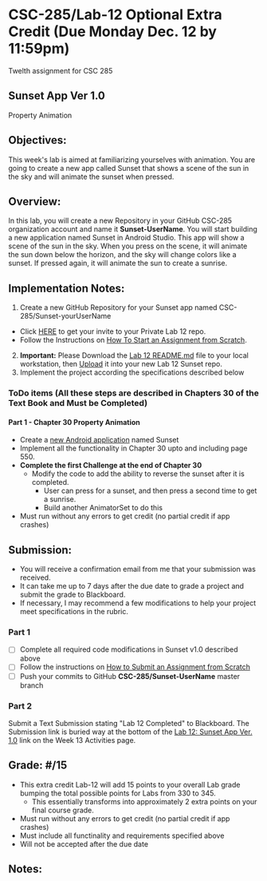 # CSC-285/Lab-12 Optional Extra Credit (Due Monday Dec. 12 by 11:59pm)

Twelth assignment for CSC 285

Sunset App Ver 1.0
---
Property Animation

## Objectives:
This week's lab is aimed at familiarizing yourselves with animation. You are going to create a new app called Sunset that shows a scene of the sun in the sky and will animate the sunset when pressed.

## Overview:
In this lab, you will create a new Repository in your GitHub CSC-285 organization account and name it **Sunset-UserName**. You will start building a new application named Sunset in Android Studio. This app will show a scene of the sun in the sky. When you press on the scene, it will animate the sun down below the horizon, and the sky will change colors like a sunset. If pressed again, it will animate the sun to create a sunrise.

## Implementation Notes:
1. Create a new GitHub Repository for your Sunset app named CSC-285/Sunset-yourUserName
  * Click [HERE](https://classroom.github.com/assignment-invitations/064a51af11322e62700aac04da28fba3) to get your invite to your Private Lab 12 repo.
  * Follow the Instructions on [How To Start an Assignment from Scratch](../../../How-To-Submit-Assignments#starting-an-assignment-from-scratch).
2. **Important:** Please Download the [Lab 12 README.md](../../../Lab_12_README) file to your local workstation, then [Upload](../../../How-To-Submit-Assignments#adding-a-new-file-to-your-branch) it into your new Lab 12 Sunset repo.
3. Implement the project according the specifications described below

### **ToDo** items (All these steps are described in Chapters 30 of the Text Book and Must be Completed)
#### **Part 1** - Chapter 30 Property Animation
* Create a [new Android application](https://github.com/CSC-285/How-To-Submit-Assignments/blob/master/README.md#starting-assignments) named Sunset
* Implement all the functionality in Chapter 30 upto and including page 550.
* **Complete the first Challenge at the end of Chapter 30**
  * Modify the code to add the ability to reverse the sunset after it is completed. 
    * User can press for a sunset, and then press a second time to get a sunrise.
    * Build another AnimatorSet to do this
* Must run without any errors to get credit (no partial credit if app crashes)

## Submission:
* You will receive a confirmation email from me that your submission was received.
* It can take me up to 7 days after the due date to grade a project and submit the grade to Blackboard.
* If necessary, I may recommend a few modifications to help your project meet specifications in the rubric.

### **Part 1**
- [ ] Complete all required code modifications in Sunset v1.0 described above
- [ ] Follow the instructions on [How to Submit an Assignment from Scratch](../../../How-To-Submit-Assignments#submitting-an-assignment-you-started-from-scratch-updated-10516)
- [ ] Push your commits to GitHub **CSC-285/Sunset-UserName** master branch

### **Part 2**
Submit a Text Submission stating "Lab 12 Completed" to Blackboard. The Submission link is buried way at the bottom of the [Lab 12: Sunset App Ver. 1.0](https://hofstra.blackboard.com/webapps/assignment/uploadAssignment?content_id=_2565210_1&course_id=_235199_1&assign_group_id=&mode=cpview) link on the Week 13 Activities page. 

## Grade:  #/15
 * This extra credit Lab-12 will add 15 points to your overall Lab grade bumping the total possible points for Labs from 330 to 345.
   * This essentially transforms into approximately 2 extra points on your final course grade.
 * Must run without any errors to get credit (no partial credit if app crashes)
 * Must include all functinality and requirements specified above
 * Will not be accepted after the due date

## Notes:
